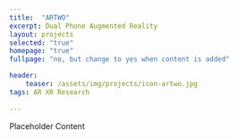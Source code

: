 ```yaml
---
title:  "ARTWO"
excerpt: Dual Phone Augmented Reality
layout: projects   
selected: "true"
homepage: "true"
fullpage: "no, but change to yes when content is added"

header:
    teaser: /assets/img/projects/icon-artwo.jpg
tags: AR XR Research  
   
---
```


Placeholder Content
